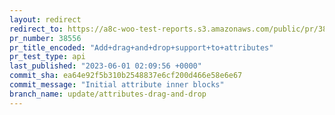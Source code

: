 ```yaml
---
layout: redirect
redirect_to: https://a8c-woo-test-reports.s3.amazonaws.com/public/pr/38556/api/index.html
pr_number: 38556
pr_title_encoded: "Add+drag+and+drop+support+to+attributes"
pr_test_type: api
last_published: "2023-06-01 02:09:56 +0000"
commit_sha: ea64e92f5b310b2548837e6cf200d466e58e6e67
commit_message: "Initial attribute inner blocks"
branch_name: update/attributes-drag-and-drop
---
```

